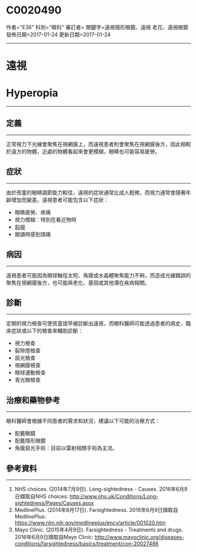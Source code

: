 # C0020490
作者="E36"
科別="眼科"
審訂者=
關鍵字=遠視隱形眼鏡、遠視 老花、遠視眼鏡
發佈日期=2017-01-24
更新日期=2017-01-24

----------
# 遠視
# Hyperopia
----------
## 定義
----------

正常視力下光線會聚焦在視網膜上，而遠視患者則會聚焦在視網膜後方，因此相較於遠方的物體，近處的物體看起來會更模糊，眼睛也可能容易疲勞。 

## 症狀
----------

由於孩童的眼睛調節能力較佳，遠視的症狀通常比成人輕微，而視力通常會隨著年齡增加而變差。遠視患者可能包含以下症狀：

- 眼睛疲勞、疼痛
- 視力模糊：特別在看近物時
- [斜視](C0038379)
- 閱讀時感到頭痛 
## 病因
----------

遠視患者可能因為眼球軸徑太短、角膜或水晶體聚焦能力不夠，而造成光線錯誤的聚焦在視網膜後方，也可能與老化、基因或其他潛在疾病相關。 

## 診斷
----------

定期的視力檢查可使孩童提早被診斷出遠視，而眼科醫師可能透過患者的病史、臨床症狀或以下的檢查來輔助診斷：

- 視力檢查
- 裂隙燈檢查
- 屈光檢查
- 視網膜檢查
- 眼球運動檢查
- 青光眼檢查 
## 治療和藥物參考
----------

眼科醫師會根據不同患者的需求和狀況，建議以下可能的治療方式：

- 配戴眼鏡
- 配戴隱形眼鏡
- 角膜屈光手術：目前以雷射相關手術為主流。
## 參考資料
----------
1. NHS choices. (2014年7月9日). Long-sightedness - Causes. 2016年6月9日擷取自NHS choices:
  http://www.nhs.uk/Conditions/Long-sightedness/Pages/Causes.aspx
2. MedlinePlus. (2014年8月17日). Farsightedness. 2016年6月9日擷取自MedlinePlus:
  https://www.nlm.nih.gov/medlineplus/ency/article/001020.htm
3. Mayo Clinic. (2015年4月9日). Farsightedness - Treatments and drugs. 2016年6月9日擷取自Mayo Clinic:
  http://www.mayoclinic.org/diseases-conditions/farsightedness/basics/treatment/con-20027486

